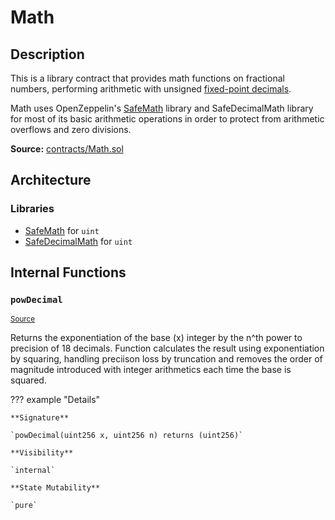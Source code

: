 # Math

## Description

This is a library contract that provides math functions on fractional numbers, performing arithmetic with unsigned [fixed-point decimals](https://en.wikipedia.org/wiki/Fixed-point_arithmetic).

[^1]: Math currently provides a `power` function for calculating the exponentiation of a decimal number to 18 decimal places.

Math uses OpenZeppelin's [SafeMath](SafeMath.md) library and SafeDecimalMath library for most of its basic arithmetic operations in order to protect from arithmetic overflows and zero divisions.

**Source:** [contracts/Math.sol](https://github.com/Synthetixio/synthetix/tree/v2.34.2/contracts/Math.sol)

## Architecture

### Libraries

- [SafeMath](/contracts/source/libraries/SafeMath) for `uint`
- [SafeDecimalMath](/contracts/source/libraries/SafeDecimalMath) for `uint`

## Internal Functions

### `powDecimal`

<sub>[Source](https://github.com/Synthetixio/synthetix/tree/v2.34.2/contracts/Math.sol#L18)</sub>

Returns the exponentiation of the base (x) integer by the n^th power to precision of 18 decimals. Function calculates the result using exponentiation by squaring, handling preciison loss by truncation and removes the order of magnitude introduced with integer arithmetics each time the base is squared.

??? example "Details"

    **Signature**

    `powDecimal(uint256 x, uint256 n) returns (uint256)`

    **Visibility**

    `internal`

    **State Mutability**

    `pure`
